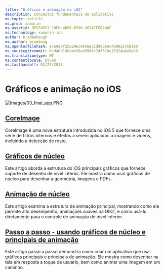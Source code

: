 ```yaml
---
title: "Gráficos e animação no iOS"
description: Conceitos fundamentais do aplicativo
ms.topic: article
ms.prod: xamarin
ms.assetid: 3FEF45F2-C0F0-4D66-8796-9674FFE6740F
ms.technology: xamarin-ios
author: bradumbaugh
ms.author: brumbaug
ms.openlocfilehash: ece988f2ba29ec4656631d993e4c4b99a276b199
ms.sourcegitcommit: 6cd40d190abe38edd50fc74331be15324a845a28
ms.translationtype: MT
ms.contentlocale: pt-BR
ms.lasthandoff: 02/27/2018
---
```

# <a name="graphics-and-animation-in-ios"></a>Gráficos e animação no iOS

![Images/00_final_app.PNG](images/00-final-app.png "um aplicativo de exemplo executar") 


##  <a name="coreimageiosplatformgraphics-animation-iosintroduction-to-coreimagemd"></a>[CoreImage](~/ios/platform/graphics-animation-ios/introduction-to-coreimage.md)

CoreImage é uma nova estrutura introduzida no iOS 5 que fornece uma série de filtros internos e efeitos a serem aplicados a imagens e vídeos, incluindo a detecção de rosto.

##  <a name="core-graphicsiosplatformgraphics-animation-ioscore-graphicsmd"></a>[Gráficos de núcleo](~/ios/platform/graphics-animation-ios/core-graphics.md)

Este artigo aborda a estrutura do iOS principais gráficos que fornece suporte de desenho de nível inferior. Ele mostra como usar gráficos de núcleo para desenhar a geometria, imagens e PDFs.

##  <a name="core-animationiosplatformgraphics-animation-ioscore-animationmd"></a>[Animação de núcleo](~/ios/platform/graphics-animation-ios/core-animation.md)

Este artigo examina a estrutura de animação principal, mostrando como ela permite alto desempenho, animações suaves na UIKit, e como usá-lo diretamente para o controle de animação de nível inferior.

##  <a name="walkthrough---using-core-graphics-and-core-animationiosplatformgraphics-animation-iosgraphics-animation-walkthroughmd"></a>[Passo a passo - usando gráficos de núcleo e principais de animação](~/ios/platform/graphics-animation-ios/graphics-animation-walkthrough.md)

Este artigo passo a passo demonstra como criar um aplicativo que usa gráficos principais e principais de animação. Ele mostra como desenhar na tela em resposta a toque de usuário, bem como animar uma imagem em um caminho.



